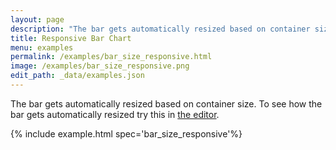 ```yaml
---
layout: page
description: "The bar gets automatically resized based on container size. To see how the bar gets automatically resized try this in [the editor](https://vega.github.io/editor/#/examples/vega-lite/bar_size_responsive)."
title: Responsive Bar Chart
menu: examples
permalink: /examples/bar_size_responsive.html
image: /examples/bar_size_responsive.png
edit_path: _data/examples.json
---
```


The bar gets automatically resized based on container size. To see how the bar gets automatically resized try this in [the editor](https://vega.github.io/editor/#/examples/vega-lite/bar_size_responsive).

{% include example.html spec='bar_size_responsive'%}

